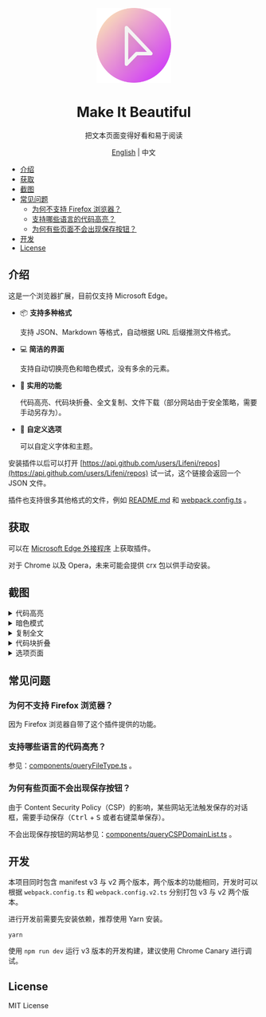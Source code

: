 <p align="center">
  <img width="150px" alt="Logo" src="assets/images/logo.svg" />
</p>

<h1 align="center">Make It Beautiful</h1>
<p align="center">把文本页面变得好看和易于阅读</p>
<p align="center"><a href="README.md">English</a> | 中文</p>

- [介绍](#介绍)
- [获取](#获取)
- [截图](#截图)
- [常见问题](#常见问题)
  - [为何不支持 Firefox 浏览器？](#为何不支持-firefox-浏览器)
  - [支持哪些语言的代码高亮？](#支持哪些语言的代码高亮)
  - [为何有些页面不会出现保存按钮？](#为何有些页面不会出现保存按钮)
- [开发](#开发)
- [License](#license)

## 介绍

这是一个浏览器扩展，目前仅支持 Microsoft Edge。

- 📦 **支持多种格式**

    支持 JSON、Markdown 等格式，自动根据 URL 后缀推测文件格式。

- 💻 **简洁的界面**

    支持自动切换亮色和暗色模式，没有多余的元素。

- 💾 **实用的功能** 

    代码高亮、代码块折叠、全文复制、文件下载（部分网站由于安全策略，需要手动另存为）。

- 🎨 **自定义选项** 

    可以自定义字体和主题。

安装插件以后可以打开 [https://api.github.com/users/Lifeni/repos](https://api.github.com/users/Lifeni/repos) 试一试，这个链接会返回一个 JSON 文件。

插件也支持很多其他格式的文件，例如 [README.md](https://raw.githubusercontent.com/Lifeni/make-it-beautiful/master/README.md) 和 [webpack.config.ts](https://raw.githubusercontent.com/Lifeni/make-it-beautiful/master/webpack.config.ts) 。

## 获取

可以在 [Microsoft Edge 外接程序](https://microsoftedge.microsoft.com/addons/detail/make-it-beautiful/jjgkadobhgomjcppaojffnlooknkkodd) 上获取插件。

对于 Chrome 以及 Opera，未来可能会提供 crx 包以供手动安装。

## 截图

<details>
  <summary>代码高亮</summary>

![代码高亮](docs/light.webp)

</details>

<details>
  <summary>暗色模式</summary>

![暗色模式](docs/dark.webp)

</details>

<details>
  <summary>复制全文</summary>

![复制全文](docs/copy.webp)

</details>

<details>
  <summary>代码块折叠</summary>

![代码块折叠](docs/fold.webp)

</details>

<details>
  <summary>选项页面</summary>

![选项页面](docs/options.webp)

</details>

## 常见问题

### 为何不支持 Firefox 浏览器？

因为 Firefox 浏览器自带了这个插件提供的功能。

### 支持哪些语言的代码高亮？

参见：[components/queryFileType.ts](components/queryFileType.ts) 。

### 为何有些页面不会出现保存按钮？

由于 Content Security Policy（CSP）的影响，某些网站无法触发保存的对话框，需要手动保存（<kbd>Ctrl</kbd> + <kbd>S</kbd> 或者右键菜单保存）。

不会出现保存按钮的网站参见：[components/queryCSPDomainList.ts](components/queryCSPDomainList.ts) 。

## 开发

本项目同时包含 manifest v3 与 v2 两个版本，两个版本的功能相同，开发时可以根据 `webpack.config.ts` 和 `webpack.config.v2.ts` 分别打包 v3 与 v2 两个版本。

进行开发前需要先安装依赖，推荐使用 Yarn 安装。

```shell
yarn
```

使用 `npm run dev` 运行 v3 版本的开发构建，建议使用 Chrome Canary 进行调试。

## License

MIT License
